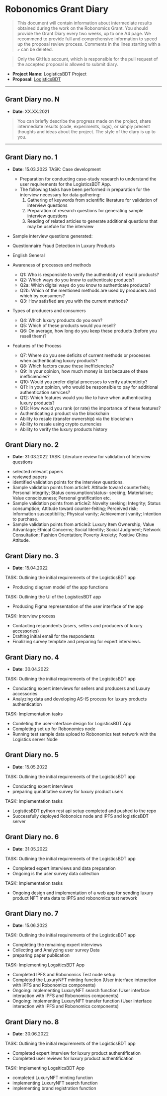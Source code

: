 # Robonomics Grant Diary

> This document will contain information about intermediate results obtained during the work on the Robonomics Grant. You should provide the Grant Diary every two weeks, up to one A4 page. We recommend to provide full and comprehensive information to speed up the proposal review process. Comments in the lines starting with a `>` can be deleted. 

> Only the GitHub account, which is responsible for the pull request of the accepted proposal is allowed to submit diary.

* **Project Name:** LogisticsBDT Project
* **Proposal**: [LogisticsBDT](https://github.com/airalab/robonomics-grant-program/blob/main/proposals/LogisticsBDT.md) 

---

## Grant Diary no. N

* **Date**: XX.XX.2021

> You can briefly describe the progress made on the project, share intermediate results (code, experiments, logs), or simply present thoughts and ideas about the project. The style of the diary is up to you. 

---

## Grant Diary no. 1

* **Date**: 15.03.2022
TASK: Case development
  - Preparation for conducting case-study research to understand the user requirements for the LogisticsBDT App.
  - The following tasks have been performed in preparation for the interview necessary for data gathering:
      1. Gathering of keywords from scientific literature for validation of interview questions
      2. Preparation of research questions for generating sample interview questions
      3. Reading of related articles to generate additional questions that may be usefule for the interview

 *  Sample interview questions generated:
 *  Questionnaire Fraud Detection in Luxury Products
 *  English General
 *  Awareness of processes and methods
   
    - Q1: Who is responsible to verify the authenticity of resold products?
    - Q2: Which ways do you know to authenticate products?
    - Q2a: Which digital ways do you know to authenticate products?
    - Q2b: Which of the mentioned methods are used by producers and which by consumers?
    - Q3: How satisfied are you with the current methods?
 *  Types of producers and consumers
    - Q4: Which luxury products do you own?
    - Q5: Which of these products would you resell?
    - Q6: On average, how long do you keep these products (before you resell them)? 
 *  Features of the Process
    - Q7: Where do you see deficits of current methods or processes when authenticating luxury products?
    - Q8: Which factors cause these inefficiencies?
    - Q9: In your opinion, how much money is lost because of these inefficiencies?
    - Q10: Would you prefer digital processes to verify authenticity?
    - Q11: In your opinion, who would be responsible to pay for additional authentication services?
    - Q12: Which features would you like to have when authenticating luxury products?
    - Q13: How would you rank (or rate) the importance of these features?
    - Authenticating a product via the blockchain
    - Ability to resale (transfer ownership) via the blockchain
    - Ability to resale using crypto currencies
    - Ability to verify the luxury products history

## Grant Diary no. 2

* **Date**: 31.03.2022
TASK: Literature review for validation of Interview questions
- selected relevant papers
- reviewed papers
- identified validation points for the interview questions.
- Sample validation points from article1: Attitude toward counterfeits; Personal integrity; Status  consumption/status- seeking; Materialism; Value consciousness; Personal gratification etc.
- Sample validation points from article2: Novelty seeking; Integrity; Status consumption; Attitude toward counter-feiting; Perceived risk; Information susceptibility; Physical vanity; Achievement vanity; Intention to purchase.
- Sample validation points from article3: Luxury Item Ownership; Value Advantage; Ethical Concerns; Social Identity; Social  Judgment; Network Consultation; Fashion Orientation; Poverty Anxiety; Positive China Attitude.


## Grant Diary no. 3

* **Date**: 15.04.2022

TASK: Outlining the initial requirements of the LogisticsBDT app
- Producing diagram model of the app functions

TASK: Outlining the UI of the LogisticsBDT app
- Producing Figma representation of the user interface of the app

TASK: Interview process
- Contacting respondents (users, sellers and producers of luxury accessories)
- Drafting initial email for the respondents
- Finalizing survey template and preparing for expert interviews.  


## Grant Diary no. 4

* **Date**: 30.04.2022

TASK: Outlining the initial requirements of the LogisticsBDT app
- Conducting expert interviews for sellers and producers and Luxury accessories
- Analyzing data and developing AS-IS process for luxury products authentication


TASK: Implementation tasks
- Comleting the user-interface design for LogisticsBDT App
- Completing set up for Robonomics node 
- Running test sample data upload to Robonomics test network with the Logistics server Node


## Grant Diary no. 5

* **Date**: 15.05.2022

TASK: Outlining the initial requirements of the LogisticsBDT app
- Conducting expert interviews
- preparing qunatitative survey for luxury product users

TASK: Implementation tasks
- LogisticsBDT python rest api setup completed and pushed to the repo
- Successfully deployed Robonoics node and IPFS and logisticsBDT server

## Grant Diary no. 6

* **Date**: 31.05.2022

TASK: Outlining the initial requirements of the LogisticsBDT app
- Completed expert interviews and data preparation
- Ongoing is the user survey data collection

TASK: Implementation tasks
- Ongoing design and implementation of a web app for sending luxury product NFT meta data to IPFS and robonomics test network


## Grant Diary no. 7

* **Date**: 15.06.2022

TASK: Outlining the initial requirements of the LogisticsBDT app
- Completing the remaining expert interviews
- Collecting and Analyzing user survey Data
- preparing paper publication

TASK: Implementing LogsiticsBDT App
- Completed IPFS and Robonomics Test node setup
- Completed the LuxuryNFT minting function (User interface interaction with IPFS and Robonomics components)
- Ongoing: implementing LuxuryNFT search function (User interface interaction with IPFS and Robonomics components)
- Ongoing: implementing LuxuryNFT transfer function (User interface interaction with IPFS and Robonomics components)

## Grant Diary no. 8

* **Date**: 30.06.2022

TASK: Outlining the initial requirements of the LogisticsBDT app
- Completed expert interview for luxury product authentification
- Completed user reviews for luxury product authentification

TASK: Implementing LogsiticsBDT App
- completed LuxuryNFT minting function
- implementing LuxuryNFT search function
- implementing brand registration function
